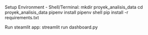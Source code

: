 Setup Environment - Shell/Terminal:
mkdir proyek_analisis_data
cd proyek_analisis_data
pipenv install
pipenv shell
pip install -r requirements.txt

Run steamlit app:
streamlit run dashboard.py
